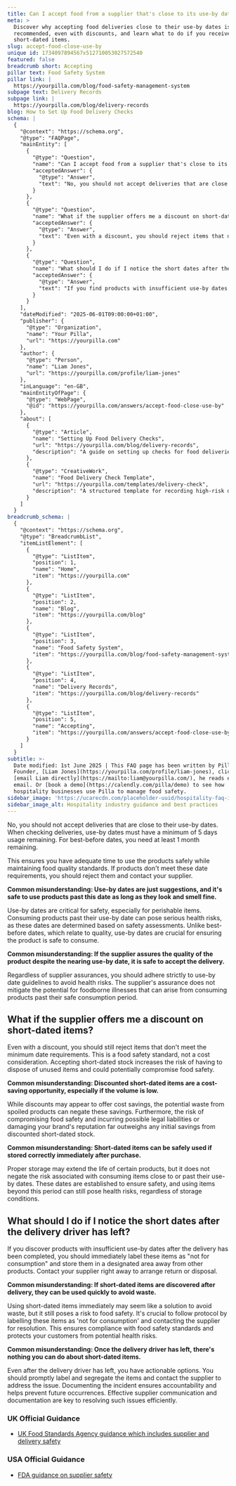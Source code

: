 ```yaml
---
title: Can I accept food from a supplier that's close to its use-by date?
meta: >
  Discover why accepting food deliveries close to their use-by dates is not
  recommended, even with discounts, and learn what to do if you receive
  short-dated items.
slug: accept-food-close-use-by
unique id: 1734097894567x512710053027572540
featured: false
breadcrumb short: Accepting
pillar text: Food Safety System
pillar link: |
  https://yourpilla.com/blog/food-safety-management-system
subpage text: Delivery Records
subpage link: |
  https://yourpilla.com/blog/delivery-records
blog: How to Set Up Food Delivery Checks
schema: |
  {
    "@context": "https://schema.org",
    "@type": "FAQPage",
    "mainEntity": [
      {
        "@type": "Question",
        "name": "Can I accept food from a supplier that's close to its use-by date?",
        "acceptedAnswer": {
          "@type": "Answer",
          "text": "No, you should not accept deliveries that are close to their use-by dates. Ensure use-by dates have a minimum of 5 days remaining and best-before dates have at least 1 month remaining. This time frame allows for safe and quality use of the products. If the products do not meet these criteria, reject them and inform your supplier."
        }
      },
      {
        "@type": "Question",
        "name": "What if the supplier offers me a discount on short-dated items?",
        "acceptedAnswer": {
          "@type": "Answer",
          "text": "Even with a discount, you should reject items that do not meet the minimum date requirements set for food safety. Accepting such items can increase the risk of disposal of unused goods and could potentially compromise food safety."
        }
      },
      {
        "@type": "Question",
        "name": "What should I do if I notice the short dates after the delivery driver has left?",
        "acceptedAnswer": {
          "@type": "Answer",
          "text": "If you find products with insufficient use-by dates after the delivery, immediately label these items as 'not for consumption' and segregate them. Contact your supplier to discuss a return or disposal process. It is important to document the incident for accountability and future reference."
        }
      }
    ],
    "dateModified": "2025-06-01T09:00:00+01:00",
    "publisher": {
      "@type": "Organization",
      "name": "Your Pilla",
      "url": "https://yourpilla.com"
    },
    "author": {
      "@type": "Person",
      "name": "Liam Jones",
      "url": "https://yourpilla.com/profile/liam-jones"
    },
    "inLanguage": "en-GB",
    "mainEntityOfPage": {
      "@type": "WebPage",
      "@id": "https://yourpilla.com/answers/accept-food-close-use-by"
    },
    "about": [
      {
        "@type": "Article",
        "name": "Setting Up Food Delivery Checks",
        "url": "https://yourpilla.com/blog/delivery-records",
        "description": "A guide on setting up checks for food deliveries to ensure safety and compliance."
      },
      {
        "@type": "CreativeWork",
        "name": "Food Delivery Check Template",
        "url": "https://yourpilla.com/templates/delivery-check",
        "description": "A structured template for recording high-risk deliveries and any issues, ensuring food safety and compliance."
      }
    ]
  }
breadcrumb_schema: |
  {
    "@context": "https://schema.org",
    "@type": "BreadcrumbList",
    "itemListElement": [
      {
        "@type": "ListItem",
        "position": 1,
        "name": "Home",
        "item": "https://yourpilla.com"
      },
      {
        "@type": "ListItem",
        "position": 2,
        "name": "Blog",
        "item": "https://yourpilla.com/blog"
      },
      {
        "@type": "ListItem",
        "position": 3,
        "name": "Food Safety System",
        "item": "https://yourpilla.com/blog/food-safety-management-system"
      },
      {
        "@type": "ListItem",
        "position": 4,
        "name": "Delivery Records",
        "item": "https://yourpilla.com/blog/delivery-records"
      },
      {
        "@type": "ListItem",
        "position": 5,
        "name": "Accepting",
        "item": "https://yourpilla.com/answers/accept-food-close-use-by"
      }
    ]
  }
subtitle: >-
  Date modified: 1st June 2025 | This FAQ page has been written by Pilla
  Founder, [Liam Jones](https://yourpilla.com/profile/liam-jones), click to
  [email Liam directly](https://mailto:liam@yourpilla.com/), he reads every
  email. Or [book a demo](https://calendly.com/pilla/demo) to see how
  hospitality businesses use Pilla to manage food safety.
sidebar_image: 'https://ucarecdn.com/placeholder-uuid/hospitality-faq-image.jpg'
sidebar_image_alt: Hospitality industry guidance and best practices
---
```

No, you should not accept deliveries that are close to their use-by dates. When checking deliveries, use-by dates must have a minimum of 5 days usage remaining. For best-before dates, you need at least 1 month remaining.

This ensures you have adequate time to use the products safely while maintaining food quality standards. If products don't meet these date requirements, you should reject them and contact your supplier.

**Common misunderstanding: Use-by dates are just suggestions, and it's safe to use products past this date as long as they look and smell fine.**

Use-by dates are critical for safety, especially for perishable items. Consuming products past their use-by date can pose serious health risks, as these dates are determined based on safety assessments. Unlike best-before dates, which relate to quality, use-by dates are crucial for ensuring the product is safe to consume.

**Common misunderstanding: If the supplier assures the quality of the product despite the nearing use-by date, it is safe to accept the delivery.**

Regardless of supplier assurances, you should adhere strictly to use-by date guidelines to avoid health risks. The supplier's assurance does not mitigate the potential for foodborne illnesses that can arise from consuming products past their safe consumption period.

## What if the supplier offers me a discount on short-dated items?

Even with a discount, you should still reject items that don't meet the minimum date requirements. This is a food safety standard, not a cost consideration. Accepting short-dated stock increases the risk of having to dispose of unused items and could potentially compromise food safety.

**Common misunderstanding: Discounted short-dated items are a cost-saving opportunity, especially if the volume is low.**

While discounts may appear to offer cost savings, the potential waste from spoiled products can negate these savings. Furthermore, the risk of compromising food safety and incurring possible legal liabilities or damaging your brand's reputation far outweighs any initial savings from discounted short-dated stock.

**Common misunderstanding: Short-dated items can be safely used if stored correctly immediately after purchase.**

Proper storage may extend the life of certain products, but it does not negate the risk associated with consuming items close to or past their use-by dates. These dates are established to ensure safety, and using items beyond this period can still pose health risks, regardless of storage conditions.

## What should I do if I notice the short dates after the delivery driver has left?

If you discover products with insufficient use-by dates after the delivery has been completed, you should immediately label these items as "not for consumption" and store them in a designated area away from other products. Contact your supplier right away to arrange return or disposal.

**Common misunderstanding: If short-dated items are discovered after delivery, they can be used quickly to avoid waste.**

Using short-dated items immediately may seem like a solution to avoid waste, but it still poses a risk to food safety. It's crucial to follow protocol by labelling these items as 'not for consumption' and contacting the supplier for resolution. This ensures compliance with food safety standards and protects your customers from potential health risks.

**Common misunderstanding: Once the delivery driver has left, there's nothing you can do about short-dated items.**

Even after the delivery driver has left, you have actionable options. You should promptly label and segregate the items and contact the supplier to address the issue. Documenting the incident ensures accountability and helps prevent future occurrences. Effective supplier communication and documentation are key to resolving such issues efficiently.

### UK Official Guidance

-   [UK Food Standards Agency guidance which includes supplier and delivery safety](https://www.food.gov.uk/business-guidance/managing-food-safety)

### USA Official Guidance

-   [FDA guidance on supplier safety](https://www.fda.gov/food/importing-food-products-united-states/industry-resources-third-party-audit-standards-and-fsma-supplier-verification-requirements)
